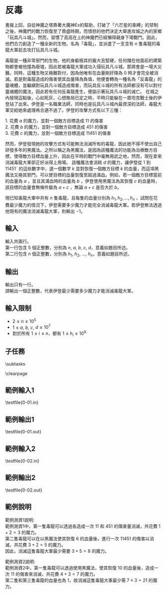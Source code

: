 # 反毒

書接上回，自從神魔之塔靠著大魔神Ex的幫助，打破了「六芒星的束縛」的禁制之後，神魔們的戰力恢復至了鼎盛時期，而憤怒的他們決定大舉進攻城之內的家鄉「玩具凡斗城」。然而，習慣了高高在上的神魔們已經懶得親身下場戰鬥。因此，他們合力創造了一種全新的生物，名為「毒龍」，並派遣了一支含有 $n$ 隻毒龍的毒龍大軍前去攻打玩具凡斗城。

毒龍是一種非常邪門的生物，他的身軀極其的龐大且堅硬，任何擋在他面前的建築物都會被他撞為廢墟，因此若被毒龍大軍成功入侵玩具凡斗城，那將會是一場大災難。同時，這種生物又極難對付，因為他唯有在血量剛好降為 $0$ 時才會完全被消滅。若是對毒龍造成的傷害使其血量降為負值，他便會轉為一種名為「反毒龍」的靈魂體，並繼續對玩具凡斗城造成傷害，而玩具反斗城的所有法師都沒有可以對付靈魂體的魔法，因此若有任何反毒龍產生，便諭示著玩具凡斗城的滅亡。
在城之內發現這點後，心如死灰，心想敗局已定之時，平時只能躲在一眾坦克戰士後的伊登站了出來。伊登是一名職業法師，同時也是玩具凡斗城內最資深的法師，毒龍大軍交給她來處理再合適不過了。伊登的攻擊方式有以下三種：

$1.$ 花費 $a$ 的魔力，並對一個敵方目標造成 $11$ 的傷害\
$2.$ 花費 $b$ 的魔力，並對一個敵方目標造成 $451$ 的傷害\
$3.$ 花費 $c$ 的魔力，並對一個敵方目標造成 $11451$ 的傷害

然而，伊登發現她的攻擊方式有可能無法消滅所有的毒龍，因此她不得不使出自己研發多年的黑魔法。之所以稱之為黑魔法，是因為該種魔法的功能為治療敵方目標，使得敵方目標血量上升，因此在平時的戰鬥中毫無用武之地，然而，現在拿來消滅毒龍大軍卻正好派得上用場。
該種魔法會消耗 $d$ 的魔力，讓伊登從 $1$ 到 $11451ˋ$ 的這些數字中，選一個數字 $k$ 並對恢復一個敵方目標 $k$ 的血量，而這項黑魔法又極其邪門，可以使目標的血量恢復至超過滿血。例如，若一個敵方目標當前的血量為 $a$ ，並且其滿血時的血量為 $b$ ，伊登使用黑魔法為其恢復 $c$ 的血量時，該目標的血量會無條件變為 $a+c$ ，無論 $a+c$ 是否大於 $b$。

現已知毒龍大軍中共有 $n$ 隻毒龍，且每隻的血量分別為 $h_1, h_2, ..., h_n$ ，試問在花費最少魔力的情況下，伊登需要多少魔力才能完全消滅毒龍大軍。若伊登無法透過他現有的魔法消滅毒龍大軍，則輸出 $-1$。

## 輸入
輸入共兩行。\
第一行包含 $5$ 個正整數，分別為 $n,$ $a$, $b$, $c$, $d$，意義如題目所述。\
第二行包含 $n$ 個正整數，分別為 $h_1,$ $h_2,$ $...,$ $h_n$，意義如題目所述。

## 輸出
輸出只有一行。\
請輸出一個正整數，代表伊登最少需要多少魔力才能消滅毒龍大軍。

## 輸入限制
 - $2 \le n \le 10^{5}$
 - $1 \le a,$ $b$, $c$, $d \le 10^{7}$
 - 對於所有 $1 \le i \le n$，都有 $1 \le h_i \le 10^9$

## 子任務
\subtasks

\clearpage

## 範例輸入1
\testfile{0-01.in}

## 範例輸出1
\testfile{0-01.out}

## 範例輸入2
\testfile{0-02.in}

## 範例輸出2
\testfile{0-02.out}

## 範例說明
範例測資1說明:\
範例測資1中，第一隻毒龍可以透過各造成一次 $11$ 和 $451$ 的傷害量消滅，共花費 $1+2=3$ 的魔力。\
第二隻毒龍可以在以黑魔法使其恢復 $6$ 的血量後，進行一次 $11451$ 的傷害以消滅，共花費 $3+2=5$ 的魔力。\
因此，消滅這隻毒龍大軍最少需要 $3+5=8$ 的魔力。

範例測資2說明:\
範例測資2中，第一隻毒龍可以透過使用黑魔法，使其恢復 $10$ 的血量後，造成一次 $11$ 的傷害來消滅，共花費 $4+3=7$ 的魔力。\
第二隻和第三隻毒龍的血量也為 $1$，故消滅這隻毒龍大軍最少需 $7 \times 3=21$ 的魔力。

